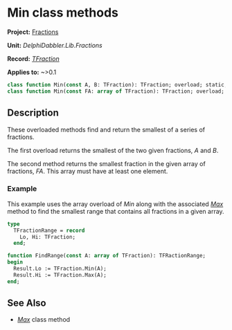 # Min class methods

**Project:** [Fractions](../API.md)

**Unit:** _DelphiDabbler.Lib.Fractions_

**Record:** [_TFraction_](./TFraction.md)

**Applies to:** ~>0.1

```pascal
class function Min(const A, B: TFraction): TFraction; overload; static;
class function Min(const FA: array of TFraction): TFraction; overload; static;
```

## Description

These overloaded methods find and return the smallest of a series of fractions.

The first overload returns the smallest of the two given fractions, _A_ and _B_.

The second method returns the smallest fraction in the given array of fractions, _FA_. This array must have at least one element.

### Example

This example uses the array overload of _Min_ along with the associated [_Max_](./TFraction-Max.md) method to find the smallest range that contains all fractions in a given array.

```pascal
type
  TFractionRange = record
    Lo, Hi: TFraction;
  end;

function FindRange(const A: array of TFraction): TFRactionRange;
begin
  Result.Lo := TFraction.Min(A);
  Result.Hi := TFraction.Max(A);
end;
```

## See Also

* [_Max_](./TFraction-Max.md) class method
